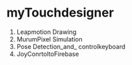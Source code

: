 # myTouchdesigner
1. Leapmotion Drawing
2. MurumPixel Simulation
3. Pose Detection_and_ controlkeyboard
4. JoyConrtoltoFirebase
